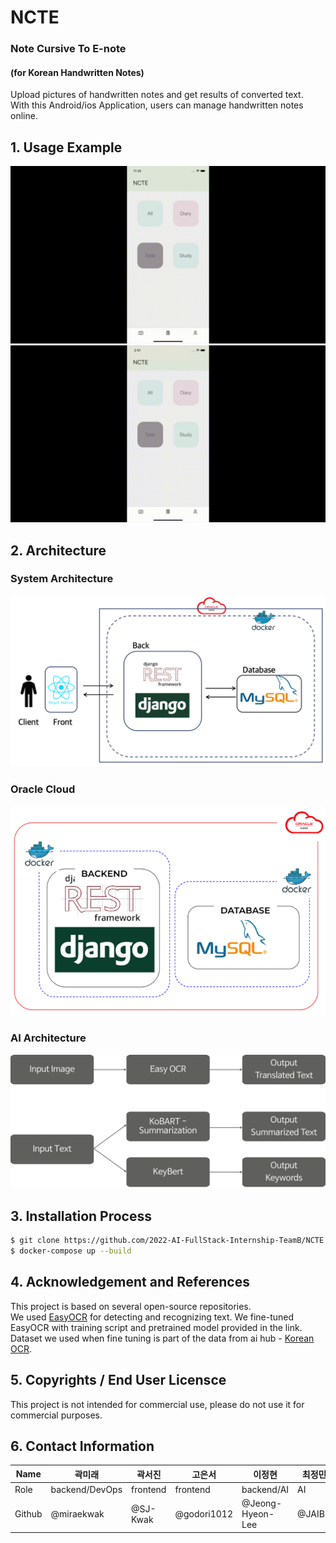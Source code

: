 # NCTE
### Note Cursive To E-note  
#### (for Korean Handwritten Notes)  
Upload pictures of handwritten notes and get results of converted text.  
With this Android/ios Application, users can manage handwritten notes online.  

## 1. Usage Example  
![demo 1](image_files/demo.gif)
![demo 2](image_files/demo2.gif)  

## 2. Architecture  
### System Architecture  
![system architecture](image_files/system_architecture.png)  

### Oracle Cloud  
![oracle cloud](image_files/docker_containers.png)  

### AI Architecture  
![ai architecure](image_files/AI_architecture.png)  

## 3. Installation Process  
```bash
$ git clone https://github.com/2022-AI-FullStack-Internship-TeamB/NCTE.git
$ docker-compose up --build
```  

## 4. Acknowledgement and References  
This project is based on several open-source repositories.  
We used [EasyOCR](https://github.com/JaidedAI/EasyOCR) for detecting and recognizing text. We fine-tuned EasyOCR with training script and pretrained model provided in the link. Dataset we used when fine tuning is part of the data from ai hub - [Korean OCR](https://www.aihub.or.kr/aihubdata/data/view.do?currMenu=115&topMenu=100&aihubDataSe=realm&dataSetSn=91).


## 5. Copyrights / End User Licensce
This project is not intended for commercial use, please do not use it for commercial purposes.  

## 6. Contact Information  
|Name|곽미래|곽서진|고은서|이정현|최정민
|------|---|---|---|---|---|
|Role|backend/DevOps|frontend|frontend|backend/AI|AI|
|Github|@miraekwak|@SJ-Kwak|@godori1012|@Jeong-Hyeon-Lee|@JAIBC|
